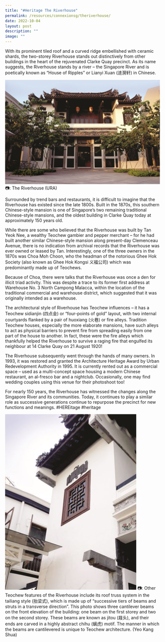 ```yaml
---
title: "#Heritage The Riverhouse"
permalink: /resources/connexionsg/theriverhouse/
date: 2022-10-04
layout: post
description: ""
image: ""
---
```



With its prominent tiled roof and a curved ridge embellished with ceramic shards, the two-storey Riverhouse stands out distinctively from other buildings in the heart of the rejuvenated Clarke Quay precinct. As its name suggests, the Riverhouse stands by a river – the Singapore River and is poetically known as “House of Ripples” or Lianyi Xuan (涟漪轩) in Chinese. 

![](/images/connexionsg/2022/1%20River%20House%20(URA).jpg)
📷: The Riverhouse (URA)

Surrounded by trend bars and restaurants, it is difficult to imagine that the Riverhouse has existed since the late 1800s. Built in the 1870s, this southern Chinese-style mansion is one of Singapore’s two remaining traditional Chinese-style mansions, and the oldest building in Clarke Quay today at approximately 150 years old.

While there are some who believed that the Riverhouse was built by Tan Yeok Nee, a wealthy Teochew gambier and pepper merchant – for he had built another similar Chinese-style mansion along present-day Clemenceau Avenue, there is no indication from archival records that the Riverhouse was ever owned or leased by Tan. Interestingly, one of the three owners in the 1870s was Choa Moh Choon, who the headman of the notorious Ghee Hok Society (also known as Ghee Hok Kongsi 义福公司) which was predominantly made up of Teochews.

Because of Choa, there were talks that the Riverhouse was once a den for illicit triad activity. This was despite a trace to its former first address at Warehouse No. 3 North Campong Malacca, within the location of the traditional commercial and warehouse district, which suggested that it was originally intended as a warehouse. 

The architectural style of Riverhouse has Teochew influences – it has a Teochew sidianjin (四点金) or “four-points of gold” layout, with two internal courtyards flanked by a pair of huoxiang (火巷) or fire alleys. Tradition Teochew houses, especially the more elaborate mansions, have such alleys to act as physical barriers to prevent fire from spreading easily from one part of the house to another. In fact, these were the fire alleys which thankfully helped the Riverhouse to survive a raging fire that engulfed its neighbour at 14 Clarke Quay on 21 August 1920!

The Riverhouse subsequently went through the hands of many owners. In 1993, it was restored and granted the Architecture Heritage Award by Urban Redevelopment Authority in 1995. It is currently rented out as a commercial space – used as a multi-concept space housing a modern Chinese restaurant, an al-fresco bar and a nightclub. Occasionally, one may find wedding couples using this venue for their photoshoot too!

For nearly 150 years, the Riverhouse has witnessed the changes along the Singapore River and its communities. Today, it continues to play a similar role as successive generations continue to repurpose the precinct for new functions and meanings. #HEREitage #heritage 

![](/images/connexionsg/2022/2%20(Yeo%20Kang%20Shua).jpg)
📷: Other Teochew features of the Riverhouse include its roof truss system in the tailiang style (抬梁式), which is made up of “successive tiers of beams and struts in a transverse direction”. This photo shows three cantilever beams on the front elevation of the building: one beam on the first storey and two on the second storey. These beams are known as jitou (屐头), and their ends are carved in a highly abstract chihu (螭虎) motif. The manner in which the beams are cantilevered is unique to Teochew architecture. (Yeo Kang Shua)
